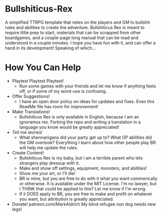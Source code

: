 # Bullshiticus-Rex
A simplified TTRPG template that relies on the players and GM to bullshit rules and abilities to create the adventure.  Bullshiticus Rex is meant to require little prep to start, materials that can be scrapped from other boardgames, and a couple-page long manual that can be read and understood in a couple minutes.  I hope you have fun with it, and can offer a hand in its development!  Speaking of which...



# How You Can Help
* Playtest Playtest Playtest!
  * Run some games with your friends and let me know if anything feels off, or if some of my word-use is confusing.
* Offer Suggestions!
  * I have an open door policy on ideas for updates and fixes.  Even this ReadMe file has room for improvement!
* Make Translations!
  * Bullshiticus Rex is only available in English, because I am an ignoramus rex.  Forking the repo and writing a translation in a language you know would be greatly appreciated! 
* Tell me stories!
  * What shennanigans did your party get up to?  What OP abilities did the GM overlook?  Everything I learn about how other people play BR will help me update the rules.
* Create Content!
  * Bullshiticus Rex is my baby, but I am a terrible parent who lets strangers play dressup with it.
  * Make and show off settings, equipment, monsters, and abilities!
  * Show me your art, or I'll die!
  * BR is mine, but you are free to do with it what you want commerically or otherwise.  It is available under the MIT License.  I'm no lawyer, but I THINK that could be applied to this?  Let me know if I'm wrong.
  * If it DOES apply to BR, you are free to make and profit on whatever you want, but attribution is greatly appreciated.
* Donate!   patreon.com/MarkAldrich  My blind refugee nun dog needs new legs!

